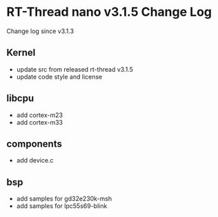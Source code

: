 # RT-Thread nano v3.1.5 Change Log

Change log since v3.1.3

## Kernel

- update src from released rt-thread v3.1.5
- update code style and license

## libcpu

- add cortex-m23 
- add cortex-m33 

## components

- add device.c

## bsp

- add samples for gd32e230k-msh
- add samples for lpc55s69-blink


